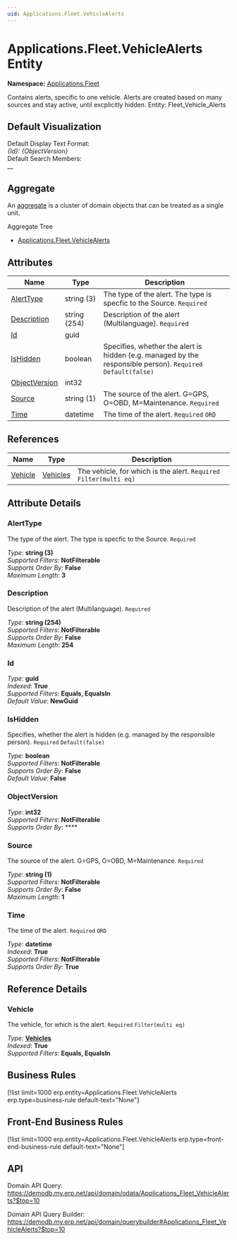 ```yaml
---
uid: Applications.Fleet.VehicleAlerts
---
```

# Applications.Fleet.VehicleAlerts Entity

**Namespace:** [Applications.Fleet](Applications.Fleet.md)  

Contains alerts, specific to one vehicle. Alerts are created based on many sources and stay active, until excplicitly hidden. Entity: Fleet_Vehicle_Alerts

## Default Visualization
Default Display Text Format:  
_{Id}: {ObjectVersion}_  
Default Search Members:  
__  

## Aggregate
An [aggregate](https://docs.erp.net/tech/advanced/concepts/aggregates.html) is a cluster of domain objects that can be treated as a single unit.  

Aggregate Tree  
* [Applications.Fleet.VehicleAlerts](Applications.Fleet.VehicleAlerts.md)  

## Attributes

| Name | Type | Description |
| ---- | ---- | --- |
| [AlertType](Applications.Fleet.VehicleAlerts.md#alerttype) | string (3) | The type of the alert. The type is specfic to the Source. `Required` 
| [Description](Applications.Fleet.VehicleAlerts.md#description) | string (254) | Description of the alert (Multilanguage). `Required` 
| [Id](Applications.Fleet.VehicleAlerts.md#id) | guid |  
| [IsHidden](Applications.Fleet.VehicleAlerts.md#ishidden) | boolean | Specifies, whether the alert is hidden (e.g. managed by the responsible person). `Required` `Default(false)` 
| [ObjectVersion](Applications.Fleet.VehicleAlerts.md#objectversion) | int32 |  
| [Source](Applications.Fleet.VehicleAlerts.md#source) | string (1) | The source of the alert. G=GPS, O=OBD, M=Maintenance. `Required` 
| [Time](Applications.Fleet.VehicleAlerts.md#time) | datetime | The time of the alert. `Required` `ORD` 

## References

| Name | Type | Description |
| ---- | ---- | --- |
| [Vehicle](Applications.Fleet.VehicleAlerts.md#vehicle) | [Vehicles](Applications.Fleet.Vehicles.md) | The vehicle, for which is the alert. `Required` `Filter(multi eq)` |


## Attribute Details

### AlertType

The type of the alert. The type is specfic to the Source. `Required`

_Type_: **string (3)**  
_Supported Filters_: **NotFilterable**  
_Supports Order By_: **False**  
_Maximum Length_: **3**  

### Description

Description of the alert (Multilanguage). `Required`

_Type_: **string (254)**  
_Supported Filters_: **NotFilterable**  
_Supports Order By_: **False**  
_Maximum Length_: **254**  

### Id

_Type_: **guid**  
_Indexed_: **True**  
_Supported Filters_: **Equals, EqualsIn**  
_Default Value_: **NewGuid**  

### IsHidden

Specifies, whether the alert is hidden (e.g. managed by the responsible person). `Required` `Default(false)`

_Type_: **boolean**  
_Supported Filters_: **NotFilterable**  
_Supports Order By_: **False**  
_Default Value_: **False**  

### ObjectVersion

_Type_: **int32**  
_Supported Filters_: **NotFilterable**  
_Supports Order By_: ****  

### Source

The source of the alert. G=GPS, O=OBD, M=Maintenance. `Required`

_Type_: **string (1)**  
_Supported Filters_: **NotFilterable**  
_Supports Order By_: **False**  
_Maximum Length_: **1**  

### Time

The time of the alert. `Required` `ORD`

_Type_: **datetime**  
_Indexed_: **True**  
_Supported Filters_: **NotFilterable**  
_Supports Order By_: **True**  


## Reference Details

### Vehicle

The vehicle, for which is the alert. `Required` `Filter(multi eq)`

_Type_: **[Vehicles](Applications.Fleet.Vehicles.md)**  
_Indexed_: **True**  
_Supported Filters_: **Equals, EqualsIn**  



## Business Rules

[!list limit=1000 erp.entity=Applications.Fleet.VehicleAlerts erp.type=business-rule default-text="None"]

## Front-End Business Rules

[!list limit=1000 erp.entity=Applications.Fleet.VehicleAlerts erp.type=front-end-business-rule default-text="None"]

## API

Domain API Query:
<https://demodb.my.erp.net/api/domain/odata/Applications_Fleet_VehicleAlerts?$top=10>

Domain API Query Builder:
<https://demodb.my.erp.net/api/domain/querybuilder#Applications_Fleet_VehicleAlerts?$top=10>

